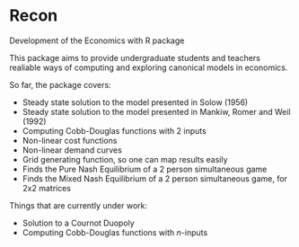 # Recon
Development of the Economics with R package

This package aims to provide undergraduate students and teachers realiable ways of computing and exploring canonical models in economics. 

So far, the package covers:

* Steady state solution to the model presented in Solow (1956)
* Steady state solution to the model presented in Mankiw, Romer and Weil (1992)
* Computing Cobb-Douglas functions with 2 inputs
* Non-linear cost functions
* Non-linear demand curves
* Grid generating function, so one can map results easily
* Finds the Pure Nash Equilibrium of a 2 person simultaneous game 
* Finds the Mixed Nash Equilibrium of a 2 person simultaneous game, for 2x2 matrices


Things that are currently under work:

* Solution to a Cournot Duopoly
* Computing Cobb-Douglas functions with $n$-inputs

